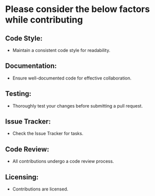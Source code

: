 # Please consider the below factors while contributing
## Code Style:
* Maintain a consistent code style for readability.
## Documentation:
* Ensure well-documented code for effective collaboration.
## Testing:
* Thoroughly test your changes before submitting a pull request.
## Issue Tracker:
* Check the Issue Tracker for tasks.
## Code Review:
* All contributions undergo a code review process.
## Licensing:
* Contributions are licensed.
